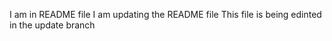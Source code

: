I am in README file 
I am updating the README file 
This file is being edinted in the update branch 
